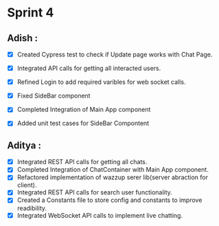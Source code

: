 # Sprint 4

## Adish :
- [x] Created Cypress test to check if Update page works with Chat Page.
- [x] Integrated API calls for getting all interacted users.
- [x] Refined Login to add required varibles for web socket calls.
- [x] Fixed SideBar component
- [x] Completed Integration of Main App component
- [x] Added unit test cases for SideBar Compontent


## Aditya :
- [x] Integrated REST API calls for getting all chats.
- [x] Completed Integration of ChatContainer with Main App component.
- [x] Refactored implementation of wazzup serer lib(server abraction for client).
- [x] Integrated REST API calls for search user functionality.
- [x] Created a Constants file to store config and constants to improve readibility. 
- [x] Integrated WebSocket API calls to implement live chatting.
